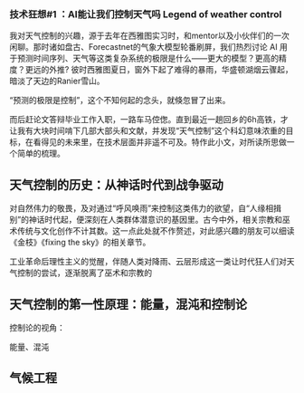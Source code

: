 
### 技术狂想#1 ：AI能让我们控制天气吗 Legend of weather control

我对天气控制的兴趣，源于去年在西雅图实习时，和mentor以及小伙伴们的一次闲聊。那时诸如盘古、Forecastnet的气象大模型轮番刷屏，我们热烈讨论 AI 用于预测时间序列、天气等这类复杂系统的极限是什么——更大的模型？更高的精度？更远的外推? 彼时西雅图夏日，窗外下起了难得的暴雨，华盛顿湖烟云骤起，暗淡了天边的Ranier雪山。

“预测的极限是控制”，这个不知何起的念头，就倏忽冒了出来。

而后赶论文答辩毕业工作入职，一路车马倥偬。直到最近一趟回乡的6h高铁，才让我有大块时间啃下几部大部头和文献，并发现“天气控制”这个科幻意味浓重的目标，在看得见的未来里，在技术层面并非遥不可及。特作此小文，对所读所思做一个简单的梳理。

## 天气控制的历史：从神话时代到战争驱动

对自然伟力的敬畏，及对通过“呼风唤雨”来控制这类伟力的欲望，自“人缘相揖别”的神话时代起，便深刻在人类群体潜意识的基因里。古今中外，相关宗教和巫术传统与文化创作不计其数。这一点此处就不作赘述，对此感兴趣的朋友可以细读《金枝》《fixing the sky》的相关章节。

工业革命后理性主义的觉醒，伴随人类对降雨、云层形成这一类让时代狂人们对天气控制的尝试，逐渐脱离了巫术和宗教的

## 天气控制的第一性原理：能量，混沌和控制论

控制论的视角：

能量、混沌

## 气候工程



